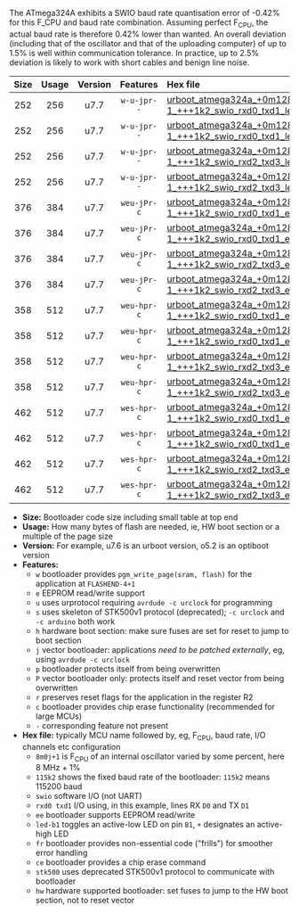 The ATmega324A exhibits a SWIO baud rate quantisation error of -0.42% for this F_CPU and baud rate combination. Assuming perfect F<sub>CPU</sub>, the actual baud rate is therefore 0.42% lower than wanted. An overall deviation (including that of the oscillator and that of the uploading computer) of up to 1.5% is well within communication tolerance. In practice, up to 2.5% deviation is likely to work with short cables and benign line noise.

|Size|Usage|Version|Features|Hex file|
|:-:|:-:|:-:|:-:|:--|
|252|256|u7.7|`w-u-jpr--`|[urboot_atmega324a_+0m128h-1_+++1k2_swio_rxd0_txd1_led+b0.hex](https://raw.githubusercontent.com/stefanrueger/urboot.hex/main/cores/mightycore/atmega324a/internal_oscillator/fcpu_+0m128h-1/br_+++1k2/urboot_atmega324a_+0m128h-1_+++1k2_swio_rxd0_txd1_led+b0.hex)|
|252|256|u7.7|`w-u-jpr--`|[urboot_atmega324a_+0m128h-1_+++1k2_swio_rxd0_txd1_led+b7.hex](https://raw.githubusercontent.com/stefanrueger/urboot.hex/main/cores/mightycore/atmega324a/internal_oscillator/fcpu_+0m128h-1/br_+++1k2/urboot_atmega324a_+0m128h-1_+++1k2_swio_rxd0_txd1_led+b7.hex)|
|252|256|u7.7|`w-u-jpr--`|[urboot_atmega324a_+0m128h-1_+++1k2_swio_rxd2_txd3_led+b0.hex](https://raw.githubusercontent.com/stefanrueger/urboot.hex/main/cores/mightycore/atmega324a/internal_oscillator/fcpu_+0m128h-1/br_+++1k2/urboot_atmega324a_+0m128h-1_+++1k2_swio_rxd2_txd3_led+b0.hex)|
|252|256|u7.7|`w-u-jpr--`|[urboot_atmega324a_+0m128h-1_+++1k2_swio_rxd2_txd3_led+b7.hex](https://raw.githubusercontent.com/stefanrueger/urboot.hex/main/cores/mightycore/atmega324a/internal_oscillator/fcpu_+0m128h-1/br_+++1k2/urboot_atmega324a_+0m128h-1_+++1k2_swio_rxd2_txd3_led+b7.hex)|
|376|384|u7.7|`weu-jPr-c`|[urboot_atmega324a_+0m128h-1_+++1k2_swio_rxd0_txd1_ee_led+b0_fr_ce.hex](https://raw.githubusercontent.com/stefanrueger/urboot.hex/main/cores/mightycore/atmega324a/internal_oscillator/fcpu_+0m128h-1/br_+++1k2/urboot_atmega324a_+0m128h-1_+++1k2_swio_rxd0_txd1_ee_led+b0_fr_ce.hex)|
|376|384|u7.7|`weu-jPr-c`|[urboot_atmega324a_+0m128h-1_+++1k2_swio_rxd0_txd1_ee_led+b7_fr_ce.hex](https://raw.githubusercontent.com/stefanrueger/urboot.hex/main/cores/mightycore/atmega324a/internal_oscillator/fcpu_+0m128h-1/br_+++1k2/urboot_atmega324a_+0m128h-1_+++1k2_swio_rxd0_txd1_ee_led+b7_fr_ce.hex)|
|376|384|u7.7|`weu-jPr-c`|[urboot_atmega324a_+0m128h-1_+++1k2_swio_rxd2_txd3_ee_led+b0_fr_ce.hex](https://raw.githubusercontent.com/stefanrueger/urboot.hex/main/cores/mightycore/atmega324a/internal_oscillator/fcpu_+0m128h-1/br_+++1k2/urboot_atmega324a_+0m128h-1_+++1k2_swio_rxd2_txd3_ee_led+b0_fr_ce.hex)|
|376|384|u7.7|`weu-jPr-c`|[urboot_atmega324a_+0m128h-1_+++1k2_swio_rxd2_txd3_ee_led+b7_fr_ce.hex](https://raw.githubusercontent.com/stefanrueger/urboot.hex/main/cores/mightycore/atmega324a/internal_oscillator/fcpu_+0m128h-1/br_+++1k2/urboot_atmega324a_+0m128h-1_+++1k2_swio_rxd2_txd3_ee_led+b7_fr_ce.hex)|
|358|512|u7.7|`weu-hpr-c`|[urboot_atmega324a_+0m128h-1_+++1k2_swio_rxd0_txd1_ee_led+b0_fr_ce_hw.hex](https://raw.githubusercontent.com/stefanrueger/urboot.hex/main/cores/mightycore/atmega324a/internal_oscillator/fcpu_+0m128h-1/br_+++1k2/urboot_atmega324a_+0m128h-1_+++1k2_swio_rxd0_txd1_ee_led+b0_fr_ce_hw.hex)|
|358|512|u7.7|`weu-hpr-c`|[urboot_atmega324a_+0m128h-1_+++1k2_swio_rxd0_txd1_ee_led+b7_fr_ce_hw.hex](https://raw.githubusercontent.com/stefanrueger/urboot.hex/main/cores/mightycore/atmega324a/internal_oscillator/fcpu_+0m128h-1/br_+++1k2/urboot_atmega324a_+0m128h-1_+++1k2_swio_rxd0_txd1_ee_led+b7_fr_ce_hw.hex)|
|358|512|u7.7|`weu-hpr-c`|[urboot_atmega324a_+0m128h-1_+++1k2_swio_rxd2_txd3_ee_led+b0_fr_ce_hw.hex](https://raw.githubusercontent.com/stefanrueger/urboot.hex/main/cores/mightycore/atmega324a/internal_oscillator/fcpu_+0m128h-1/br_+++1k2/urboot_atmega324a_+0m128h-1_+++1k2_swio_rxd2_txd3_ee_led+b0_fr_ce_hw.hex)|
|358|512|u7.7|`weu-hpr-c`|[urboot_atmega324a_+0m128h-1_+++1k2_swio_rxd2_txd3_ee_led+b7_fr_ce_hw.hex](https://raw.githubusercontent.com/stefanrueger/urboot.hex/main/cores/mightycore/atmega324a/internal_oscillator/fcpu_+0m128h-1/br_+++1k2/urboot_atmega324a_+0m128h-1_+++1k2_swio_rxd2_txd3_ee_led+b7_fr_ce_hw.hex)|
|462|512|u7.7|`wes-hpr-c`|[urboot_atmega324a_+0m128h-1_+++1k2_swio_rxd0_txd1_ee_led+b0_fr_ce_stk500_hw.hex](https://raw.githubusercontent.com/stefanrueger/urboot.hex/main/cores/mightycore/atmega324a/internal_oscillator/fcpu_+0m128h-1/br_+++1k2/urboot_atmega324a_+0m128h-1_+++1k2_swio_rxd0_txd1_ee_led+b0_fr_ce_stk500_hw.hex)|
|462|512|u7.7|`wes-hpr-c`|[urboot_atmega324a_+0m128h-1_+++1k2_swio_rxd0_txd1_ee_led+b7_fr_ce_stk500_hw.hex](https://raw.githubusercontent.com/stefanrueger/urboot.hex/main/cores/mightycore/atmega324a/internal_oscillator/fcpu_+0m128h-1/br_+++1k2/urboot_atmega324a_+0m128h-1_+++1k2_swio_rxd0_txd1_ee_led+b7_fr_ce_stk500_hw.hex)|
|462|512|u7.7|`wes-hpr-c`|[urboot_atmega324a_+0m128h-1_+++1k2_swio_rxd2_txd3_ee_led+b0_fr_ce_stk500_hw.hex](https://raw.githubusercontent.com/stefanrueger/urboot.hex/main/cores/mightycore/atmega324a/internal_oscillator/fcpu_+0m128h-1/br_+++1k2/urboot_atmega324a_+0m128h-1_+++1k2_swio_rxd2_txd3_ee_led+b0_fr_ce_stk500_hw.hex)|
|462|512|u7.7|`wes-hpr-c`|[urboot_atmega324a_+0m128h-1_+++1k2_swio_rxd2_txd3_ee_led+b7_fr_ce_stk500_hw.hex](https://raw.githubusercontent.com/stefanrueger/urboot.hex/main/cores/mightycore/atmega324a/internal_oscillator/fcpu_+0m128h-1/br_+++1k2/urboot_atmega324a_+0m128h-1_+++1k2_swio_rxd2_txd3_ee_led+b7_fr_ce_stk500_hw.hex)|

- **Size:** Bootloader code size including small table at top end
- **Usage:** How many bytes of flash are needed, ie, HW boot section or a multiple of the page size
- **Version:** For example, u7.6 is an urboot version, o5.2 is an optiboot version
- **Features:**
  + `w` bootloader provides `pgm_write_page(sram, flash)` for the application at `FLASHEND-4+1`
  + `e` EEPROM read/write support
  + `u` uses urprotocol requiring `avrdude -c urclock` for programming
  + `s` uses skeleton of STK500v1 protocol (deprecated); `-c urclock` and `-c arduino` both work
  + `h` hardware boot section: make sure fuses are set for reset to jump to boot section
  + `j` vector bootloader: applications *need to be patched externally*, eg, using `avrdude -c urclock`
  + `p` bootloader protects itself from being overwritten
  + `P` vector bootloader only: protects itself and reset vector from being overwritten
  + `r` preserves reset flags for the application in the register R2
  + `c` bootloader provides chip erase functionality (recommended for large MCUs)
  + `-` corresponding feature not present
- **Hex file:** typically MCU name followed by, eg, F<sub>CPU</sub>, baud rate, I/O channels etc configuration
  + `8m0j+1` is F<sub>CPU</sub> of an internal oscillator varied by some percent, here 8 MHz + 1%
  + `115k2` shows the fixed baud rate of the bootloader: `115k2` means 115200 baud
  + `swio` software I/O (not UART)
  + `rxd0 txd1` I/O using, in this example, lines RX `D0` and TX `D1`
  + `ee` bootloader supports EEPROM read/write
  + `led-b1` toggles an active-low LED on pin `B1`, `+` designates an active-high LED
  + `fr` bootloader provides non-essential code ("frills") for smoother error handling
  + `ce` bootloader provides a chip erase command
  + `stk500` uses deprecated STK500v1 protocol to communicate with bootloader
  + `hw` hardware supported bootloader: set fuses to jump to the HW boot section, not to reset vector
